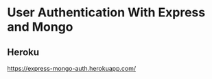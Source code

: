 # User Authentication With Express and Mongo


## Heroku

https://express-mongo-auth.herokuapp.com/ 